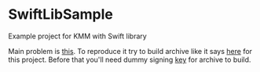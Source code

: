 # SwiftLibSample
Example project for KMM with Swift library

Main problem is [this](https://stackoverflow.com/q/68654862/10175126). To reproduce it try to build archive like it says [here](https://developer.apple.com/documentation/xcode/distributing-your-app-for-beta-testing-and-releases) for this project. Before that you'll need dummy signing [key](https://help.apple.com/xcode/mac/current/#/dev1bf96f17e) for archive to build.
